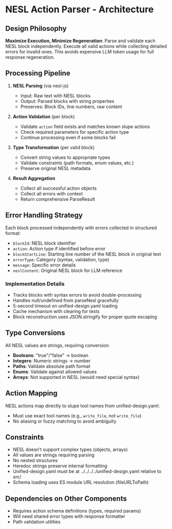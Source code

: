 # NESL Action Parser - Architecture

## Design Philosophy

**Maximize Execution, Minimize Regeneration**: Parse and validate each NESL block independently. Execute all valid actions while collecting detailed errors for invalid ones. This avoids expensive LLM token usage for full response regeneration.

## Processing Pipeline

1. **NESL Parsing** (via nesl-js)
   - Input: Raw text with NESL blocks
   - Output: Parsed blocks with string properties
   - Preserves: Block IDs, line numbers, raw content

2. **Action Validation** (per block)
   - Validate `action` field exists and matches known slupe actions
   - Check required parameters for specific action type
   - Continue processing even if some blocks fail

3. **Type Transformation** (per valid block)
   - Convert string values to appropriate types
   - Validate constraints (path formats, enum values, etc.)
   - Preserve original NESL metadata

4. **Result Aggregation**
   - Collect all successful action objects
   - Collect all errors with context
   - Return comprehensive ParseResult

## Error Handling Strategy

Each block processed independently with errors collected in structured format:
- `blockId`: NESL block identifier
- `action`: Action type if identified before error
- `blockStartLine`: Starting line number of the NESL block in original text
- `errorType`: Category (syntax, validation, type)
- `message`: Specific error details
- `neslContent`: Original NESL block for LLM reference

### Implementation Details
- Tracks blocks with syntax errors to avoid double-processing
- Handles null/undefined from parseNesl gracefully
- 5-second timeout on unified-design.yaml loading
- Cache mechanism with clearing for tests
- Block reconstruction uses JSON.stringify for proper quote escaping

## Type Conversions

All NESL values are strings, requiring conversion:
- **Booleans**: "true"/"false" → boolean
- **Integers**: Numeric strings → number
- **Paths**: Validate absolute path format
- **Enums**: Validate against allowed values
- **Arrays**: Not supported in NESL (would need special syntax)

## Action Mapping

NESL actions map directly to slupe tool names from unified-design.yaml:
- Must use exact tool names (e.g., `write_file`, not `write_file`)
- No aliasing or fuzzy matching to avoid ambiguity

## Constraints

- NESL doesn't support complex types (objects, arrays)
- All values are strings requiring parsing
- No nested structures
- Heredoc strings preserve internal formatting
- Unified-design.yaml must be at ../../../../unified-design.yaml relative to src/
- Schema loading uses ES module URL resolution (fileURLToPath)

## Dependencies on Other Components

- Requires action schema definitions (types, required params)
- Will need shared error types with response formatter
- Path validation utilities